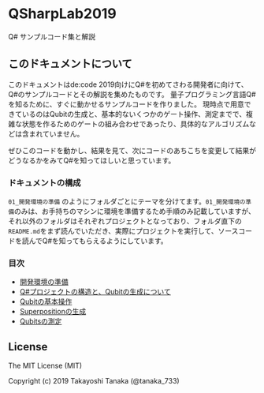 # QSharpLab2019

Q# サンプルコード集と解説

## このドキュメントについて

このドキュメントはde:code 2019向けにQ#を初めてさわる開発者に向けて、Q#のサンプルコードとその解説を集めたものです。
量子プログラミング言語Q#を知るために、すぐに動かせるサンプルコードを作りました。
現時点で用意できているのはQubitの生成と、基本的ないくつかのゲート操作、測定までで、複雑な状態を作るためのゲートの組み合わせであったり、具体的なアルゴリズムなどは含まれていません。

ぜひこのコードを動かし、結果を見て、次にコードのあちこちを変更して結果がどうなるかをみてQ#を知ってほしいと思っています。

### ドキュメントの構成

`01_開発環境の準備` のようにフォルダごとにテーマを分けてます。`01_開発環境の準備`のみは、お手持ちのマシンに環境を準備するため手順のみ記載していますが、それ以外のフォルダはそれぞれプロジェクトとなっており、フォルダ直下の`README.md`をまず読んでいただき、実際にプロジェクトを実行して、ソースコードを読んでQ#を知ってもらえるようにしています。

### 目次

- [開発環境の準備](./01_開発環境の準備)
- [Q#プロジェクトの構造と、Qubitの生成について](./02_Qubitの生成)
- [Qubitの基本操作](./03_Qubitの基本操作)
- [Superpositionの生成](./04_Superpositionの生成)
- [Qubitsの測定](./05_Qubitsの測定)
 
## License
 
The MIT License (MIT)

Copyright (c) 2019 Takayoshi Tanaka (@tanaka_733)